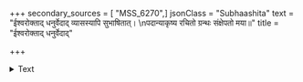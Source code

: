 +++
secondary_sources = [ "MSS_6270",]
jsonClass = "Subhaashita"
text = "ईश्वरोक्ताद् धनुर्वेदाद् व्यासस्यापि सुभाषितात्।  \nपदान्याकृष्य रचितो ग्रन्थः संक्षेपतो मया॥"
title = "ईश्वरोक्ताद् धनुर्वेदाद्"

+++

<details><summary>Text</summary>

ईश्वरोक्ताद् धनुर्वेदाद् व्यासस्यापि सुभाषितात्।  
पदान्याकृष्य रचितो ग्रन्थः संक्षेपतो मया॥
</details>

